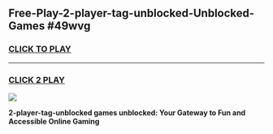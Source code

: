 
## Free-Play-2-player-tag-unblocked-Unblocked-Games #49wvg
<h3>
<a href="https://news.freeplayer.one?title=2-player-tag-unblocked&ref=8M">CLICK TO PLAY</a></h3>
<hr>

<h3>
<a href="https://news.freeplayer.one?title=2-player-tag-unblocked&ref=8M">CLICK 2 PLAY</a>
  
</h3>

<a href="https://news.freeplayer.one?title=2-player-tag-unblocked&ref=8M"><img src="https://clearcache.store/games.png"></a>


**2-player-tag-unblocked games unblocked: Your Gateway to Fun and Accessible Online Gaming**
